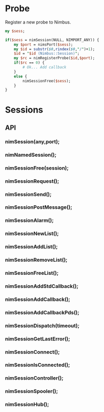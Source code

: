 # Probe

Register a new probe to Nimbus.

```perl
my $sess;

if($sess = nimSession(NULL, NIMPORT_ANY)) {
    my $port = nimsPort($sess);
    my $id = substr($0,rindex($0,"/")+1);
    $id = "$id (Nimbus::Session)";
    my $rc = nimRegisterProbe($id,$port);
    if($rc == 0) {
        # Ok... Add callback 
    }
    else {
        nimSessionFree($sess);
    }
}
```

# Sessions 

## API

### nimSession(any,port);

### nimNamedSession(); 

### nimSessionFree(session); 

### nimSessionRequest(); 

### nimSessionSend(); 

### nimSessionPostMessage(); 

### nimSessionAlarm(); 

### nimSessionNewList(); 

### nimSessionAddList(); 

### nimSessionRemoveList(); 

### nimSessionFreeList(); 

### nimSessionAddStdCallback(); 

### nimSessionAddCallback(); 

### nimSessionAddCallbackPds(); 

### nimSessionDispatch(timeout); 

### nimSessionGetLastError(); 

### nimSessionConnect(); 

### nimSessionIsConnected(); 

### nimSessionController(); 

### nimSessionSpooler(); 

### nimSessionHub(); 
